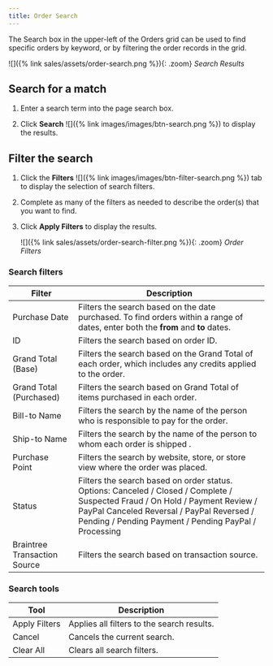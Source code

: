 ```yaml
---
title: Order Search
---
```


The Search box in the upper-left of the Orders grid can be used to find specific orders by keyword, or by filtering the order records in the grid.

![]({% link sales/assets/order-search.png %}){: .zoom}
_Search Results_

## Search for a match

1. Enter a search term into the page search box.

1. Click **Search** ![]({% link images/images/btn-search.png %}) to display the results.

## Filter the search

1. Click the **Filters** ![]({% link images/images/btn-filter-search.png %}) tab to display the selection of search filters.

1. Complete as many of the filters as needed to describe the order(s) that you want to find.

1. Click **Apply Filters** to display the results.

   ![]({% link sales/assets/order-search-filter.png %}){: .zoom}
   _Order Filters_

### Search filters

|Filter|Description|
|--- |--- |
|Purchase Date|Filters the search based on the date purchased. To find orders within a range of dates, enter both the **from** and **to** dates.|
|ID|Filters the search based on order ID.|
|Grand Total (Base)|Filters the search based on the Grand Total of each order, which includes any credits applied to the order.|
|Grand Total (Purchased)|Filters the search based on Grand Total of items purchased in each order.|
|Bill-to Name|Filters the search by the name of the person who is responsible to pay for the order.|
|Ship-to Name|Filters the search by the name of the person to whom each order is shipped .|
|Purchase Point|Filters the search by website, store, or store view where the order was placed.|
|Status|Filters the search based on order status. Options: Canceled / Closed / Complete / Suspected Fraud / On Hold / Payment Review / PayPal Canceled Reversal / PayPal Reversed / Pending / Pending Payment / Pending PayPal / Processing|
|Braintree Transaction Source|Filters the search based on transaction source.|

### Search tools

|Tool|Description|
|--- |--- |
|Apply Filters|Applies all filters to the search results.|
|Cancel|Cancels the current search.|
|Clear All|Clears all search filters.|
